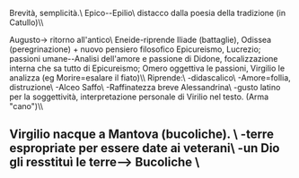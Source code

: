 Brevità, semplicità.\\
Epico--Epilio\\
distacco dalla poesia della tradizione (in Catullo)\\\\

Augusto-> ritorno all'antico\\
Eneide-riprende Iliade (battaglie), Odissea (peregrinazione) + nuovo pensiero filosofico
								Epicureismo, Lucrezio; passioni 
								umane--Analisi dell'amore e passione di Didone, focalizzazione interna che sa tutto di Epicureismo;
Omero oggettiva le passioni, Virgilio le analizza (eg Morire=esalare il fiato)\\\\
Riprende:\\
-didascalico\\
-Amore=follia, distruzione\\
-Alceo Saffo\\
-Raffinatezza breve Alessandrina\\
-gusto latino per la soggettività, interpretazione personale di Virilio nel testo. (Arma "cano")\\\\


Virgilio nacque a Mantova (bucoliche). \\
-terre espropriate per essere date ai veterani\\
-un Dio gli resstituì le terre--> Bucoliche \\
-
